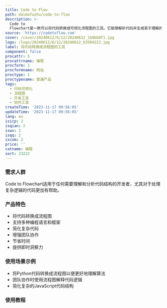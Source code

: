 ```yaml
---
title: Code to Flow
path: daimafuzhu/code-to-flow
description: >-
  Code to
  Flowchart是一款可以将代码转换成可视化流程图的工具。它能够解析代码并生成易于理解的流程图，帮助开发者更好地理解和分析代码。该工具支持多种编程语言和框架，可以帮助简化复杂代码、提高协作效率、节省时间，并提供即时的洞察力。
source: 'https://codetoflow.com'
cover: /cover/20240612/6/12/20240612_1b9bb0f1.jpg
logo: /logo/20240612/6/12/20240612_63584222.jpg
label: 将代码转换成流程图的工具
component: false
procattr: 5
procattrname: 编程
procform: 1
procformname: 网站
proctype: 1
proctypename: 普通产品
tags:
  - 代码可视化
  - 流程图
  - 开发工具
  - 协作工具
createTime: '2023-11-17 09:56:05'
updateTime: '2023-11-17 09:56:05'
lang: en
isicp: 2
isqian: 2
iswx: 2
isqq: 2
iscom: 2
price: ''
catname: 编程
sort: 23222
---
```




### 需求人群
Code to Flowchart适用于任何需要理解和分析代码结构的开发者，尤其对于处理复杂逻辑的代码更加有帮助。

### 产品特色
- 将代码转换成流程图
- 支持多种编程语言和框架
- 简化复杂代码
- 增强团队协作
- 节省时间
- 提供即时洞察力

### 使用场景示例
- 将Python代码转换成流程图以便更好地理解算法
- 团队协作时使用流程图解释代码逻辑
- 简化复杂的JavaScript代码结构

### 使用教程


  
